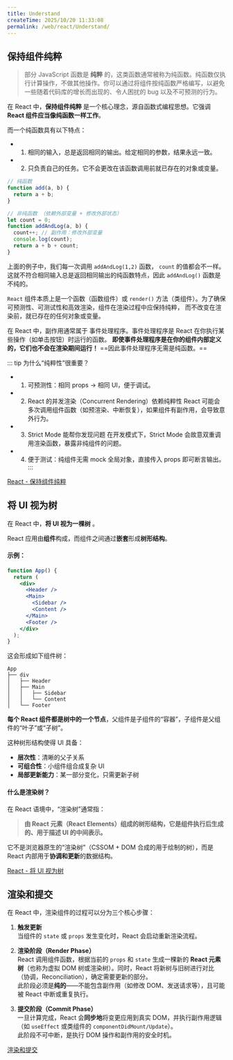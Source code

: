 ```yaml
---
title: Understand
createTime: 2025/10/20 11:33:08
permalink: /web/react/Understand/
---
```


## 保持组件纯粹

> 部分 JavaScript 函数是 **纯粹** 的，这类函数通常被称为纯函数。纯函数仅执行计算操作，不做其他操作。你可以通过将组件按纯函数严格编写，以避免一些随着代码库的增长而出现的、令人困扰的 bug 以及不可预测的行为。

在 React 中，**保持组件纯粹** 是一个核心理念，源自函数式编程思想。它强调 **React 组件应当像纯函数一样工作**。

而一个纯函数具有以下特点：

- 1. 相同的输入，总是返回相同的输出。给定相同的参数，结果永远一致。
- 2. 只负责自己的任务。它不会更改在该函数调用前就已存在的对象或变量。

```js
// 纯函数
function add(a, b) {
  return a + b;
}

// 非纯函数 （依赖外部变量 + 修改外部状态）
let count = 0;
function addAndLog(a, b) {
  count++; // 副作用：修改外部变量
  console.log(count);
  return a + b + count;
}
```

上面的例子中，我们每一次调用 `addAndLog(1,2)` 函数， `count` 的值都会不一样。这就不符合相同输入总是返回相同输出的纯函数特点，因此 `addAndLog()` 函数是不纯的。

`React` 组件本质上是一个函数（函数组件）或 `render()` 方法（类组件）。为了确保可预测性、可测试性和高效渲染，组件在渲染过程中应保持纯粹，
而不改变在渲染前，就已存在的任何对象或变量。

在 React 中，副作用通常属于 事件处理程序。事件处理程序是 React 在你执行某些操作（如单击按钮）时运行的函数。
**即使事件处理程序是在你的组件内部定义的，它们也不会在渲染期间运行！** ==因此事件处理程序无需是纯函数。==

::: tip 为什么“纯粹性”很重要？

- 1. 可预测性：相同 props → 相同 UI，便于调试。
- 2. React 的并发渲染（Concurrent Rendering）依赖纯粹性
     React 可能会多次调用组件函数（如预渲染、中断恢复），如果组件有副作用，会导致意外行为。
- 3. Strict Mode 能帮你发现问题
     在开发模式下，Strict Mode 会故意双重调用渲染函数，暴露非纯组件的问题。
- 4. 便于测试：纯组件无需 mock 全局对象，直接传入 props 即可断言输出。
:::

[React - 保持组件纯粹](https://zh-hans.react.dev/learn/keeping-components-pure)

## 将 UI 视为树

在 React 中，**将 UI 视为一棵树** 。

React 应用由**组件**构成，而组件之间通过**嵌套**形成**树形结构**。

#### 示例：

```jsx
function App() {
  return (
    <div>
      <Header />
      <Main>
        <Sidebar />
        <Content />
      </Main>
      <Footer />
    </div>
  );
}
```

这会形成如下组件树：

```
App
├── div
│   ├── Header
│   ├── Main
│   │   ├── Sidebar
│   │   └── Content
│   └── Footer
```

**每个 React 组件都是树中的一个节点**，父组件是子组件的“容器”，子组件是父组件的“叶子”或“子树”。

这种树形结构使得 UI 具备：

- **层次性**：清晰的父子关系
- **可组合性**：小组件组合成复杂 UI
- **局部更新能力**：某一部分变化，只需更新子树

#### 什么是渲染树？

在 React 语境中，“渲染树”通常指：

> **由 React 元素（React Elements）组成的树形结构，它是组件执行后生成的、用于描述 UI 的中间表示。**

它不是浏览器原生的“渲染树”（CSSOM + DOM 合成的用于绘制的树），而是 React 内部用于**协调和更新**的数据结构。

[React - 将 UI 视为树](https://zh-hans.react.dev/learn/understanding-your-ui-as-a-tree)

## 渲染和提交

在 React 中，渲染组件的过程可以分为三个核心步骤：

1. **触发更新**  
   当组件的 `state` 或 `props` 发生变化时，React 会启动重新渲染流程。

2. **渲染阶段（Render Phase）**  
   React 调用组件函数，根据当前的 `props` 和 `state` 生成一棵新的 **React 元素树**（也称为虚拟 DOM 树或渲染树）。同时，React 将新树与旧树进行对比（协调，Reconciliation），确定需要更新的部分。  
   此阶段必须是**纯的**——不能包含副作用（如修改 DOM、发送请求等），且可能被 React 中断或重复执行。

3. **提交阶段（Commit Phase）**  
   一旦计算完成，React 会**同步地**将变更应用到真实 DOM，并执行副作用逻辑（如 `useEffect` 或类组件的 `componentDidMount/Update`）。  
   此阶段不可中断，是执行 DOM 操作和副作用的安全时机。

[渲染和提交](https://zh-hans.react.dev/learn/render-and-commit)

